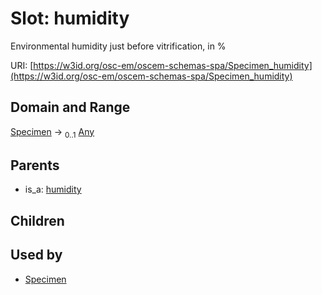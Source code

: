
# Slot: humidity

Environmental humidity just before vitrification, in %

URI: [https://w3id.org/osc-em/oscem-schemas-spa/Specimen_humidity](https://w3id.org/osc-em/oscem-schemas-spa/Specimen_humidity)


## Domain and Range

[Specimen](Specimen.md) &#8594;  <sub>0..1</sub> [Any](Any.md)

## Parents

 *  is_a: [humidity](humidity.md)

## Children


## Used by

 * [Specimen](Specimen.md)
